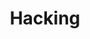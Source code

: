 ---
layout: projectcategory
permalink: /si/projects/hacking/
title: "Hacking"
categories: si 

header:
  overlay_image: "static/siteimages/learn to hack featured img.png"
  overlay_filter: 0.5
---